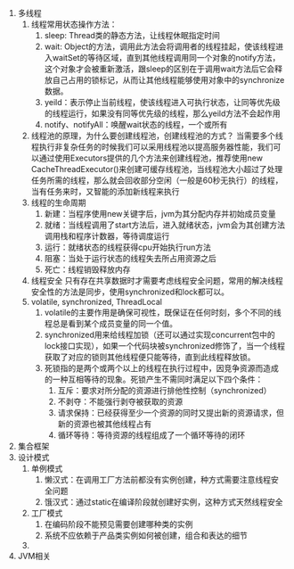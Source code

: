1. 多线程
    1. 线程常用状态操作方法：
        1. sleep: Thread类的静态方法，让线程休眠指定时间
        2. wait: Object的方法，调用此方法会将调用者的线程挂起，使该线程进入waitSet的等待区域，直到其他线程调用同一个对象的notify方法，这个对象才会被重新激活，跟sleep的区别在于调用wait方法后它会释放自己占用的锁标记，从而让其他线程能够使用对象中的synchronize数据。
        3. yeild：表示停止当前线程，使该线程进入可执行状态，让同等优先级的线程运行，如果没有同等优先级的线程，那么yeild方法不会起作用
        4. notify、notifyAll：唤醒wait状态的线程，一个或所有
    2. 线程池的原理，为什么要创建线程池，创建线程池的方式？
        当需要多个线程执行非复杂任务的时候我们可以采用线程池以提高服务器性能，我们可以通过使用Executors提供的几个方法来创建线程池，推荐使用new CacheThreadExecutor()来创建可缓存线程池，当线程池大小超过了处理任务所需的线程，那么就会回收部分空闲（一般是60秒无执行）的线程，当有任务来时，又智能的添加新线程来执行
    3. 线程的生命周期
        1. 新建：当程序使用new关键字后，jvm为其分配内存并初始成员变量
        2. 就绪：当线程调用了start方法后，进入就绪状态，jvm会为其创建方法调用栈和程序计数器，等待调度运行
        3. 运行：就绪状态的线程获得cpu开始执行run方法
        4. 阻塞：当处于运行状态的线程失去所占用资源之后
        5. 死亡：线程销毁释放内存
    4. 线程安全
        只有存在共享数据时才需要考虑线程安全问题，常用的解决线程安全性的方法是同步，使用synchronized和lock都可以。
    5. volatile, synchronized, ThreadLocal
        1. volatile的主要作用是确保可视性，既保证在任何时刻，多个不同的线程总是看到某个成员变量的同一个值。
        2. synchronized用来给线程加锁（还可以通过实现concurrent包中的lock接口实现），如果一个代码块被synchronized修饰了，当一个线程获取了对应的锁则其他线程便只能等待，直到此线程释放锁。
        3. 死锁指的是两个或两个以上的线程在执行过程中，因竞争资源而造成的一种互相等待的现象。死锁产生不需同时满足以下四个条件：
            1. 互斥：要求对所分配的资源进行排他性控制（synchronized）
            2. 不剥夺：不能强行剥夺被获取的资源
            3. 请求保持：已经获得至少一个资源的同时又提出新的资源请求，但新的资源也被其他线程占有
            4. 循环等待：等待资源的线程组成了一个循环等待的闭环
2. 集合框架
3. 设计模式
    1. 单例模式
        1. 懒汉式：在调用工厂方法前都没有实例创建，种方式需要注意线程安全问题
        2. 饿汉式：通过static在编译阶段就创建好实例，这种方式天然线程安全
    2. 工厂模式
        1. 在编码阶段不能预见需要创建哪种类的实例
        2. 系统不应依赖于产品类实例如何被创建，组合和表达的细节
    3. 
4. JVM相关